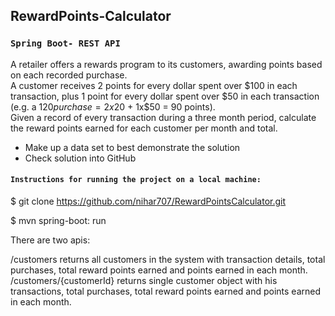 ## RewardPoints-Calculator
### `Spring Boot- REST API`

A retailer offers a rewards program to its customers, awarding points based on each recorded purchase.   
A customer receives 2 points for every dollar spent over $100 in each transaction, plus 1 point for every dollar spent over $50 in each transaction  (e.g. a $120 purchase = 2x$20 + 1x$50 = 90 points).   
Given a record of every transaction during a three month period, calculate the reward points earned for each customer per month and total.

- Make up a data set to best demonstrate the solution
- Check solution into GitHub



#### `Instructions for running the project on a local machine:`  

$ git clone https://github.com/nihar707/RewardPointsCalculator.git

$ mvn spring-boot: run

There are two apis:

/customers  returns all customers in the system with transaction details, total purchases, total reward points earned and points earned in each month.
/customers/{customerId} returns single customer object with his transactions, total purchases, total reward points earned and points earned in each month.
